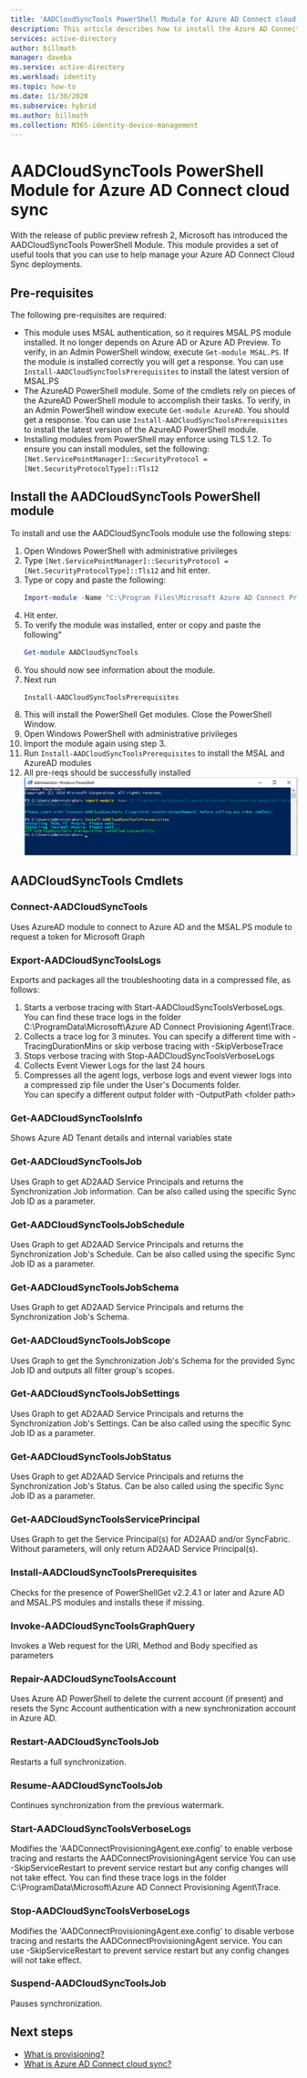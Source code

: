 ```yaml
---
title: 'AADCloudSyncTools PowerShell Module for Azure AD Connect cloud sync'
description: This article describes how to install the Azure AD Connect cloud provisioning agent.
services: active-directory
author: billmath
manager: daveba
ms.service: active-directory
ms.workload: identity
ms.topic: how-to
ms.date: 11/30/2020
ms.subservice: hybrid
ms.author: billmath
ms.collection: M365-identity-device-management
---
```


# AADCloudSyncTools PowerShell Module for Azure AD Connect cloud sync

With the release of public preview refresh 2, Microsoft has introduced the AADCloudSyncTools PowerShell Module.  This module provides a set of useful tools that you can use to help manage your Azure AD Connect Cloud Sync deployments.

## Pre-requisites
The following pre-requisites are required:
- This module uses MSAL authentication, so it requires MSAL.PS module installed. It no longer depends on Azure AD or Azure AD Preview.   To verify, in an Admin PowerShell window, execute `Get-module MSAL.PS`. If the module is installed correctly you will get a response.  You can use `Install-AADCloudSyncToolsPrerequisites` to install the latest version of MSAL.PS
- The AzureAD PowerShell module.  Some of the cmdlets rely on pieces of the AzureAD PowerShell module to accomplish their tasks.  To verify, in an Admin PowerShell window execute `Get-module AzureAD`. You should get a response.  You can use `Install-AADCloudSyncToolsPrerequisites` to install the latest version of the AzureAD PowerShell module.
- Installing modules from PowerShell may enforce using TLS 1.2.  To ensure you can install modules, set the following: \
`[Net.ServicePointManager]::SecurityProtocol = [Net.SecurityProtocolType]::Tls12 `

## Install the AADCloudSyncTools PowerShell module
To install and use the AADCloudSyncTools module use the following steps:

1.  Open Windows PowerShell with administrative privileges
2.  Type `[Net.ServicePointManager]::SecurityProtocol = [Net.SecurityProtocolType]::Tls12` and hit enter.
3.  Type or copy and paste the following: 
	``` powershell
	Import-module -Name "C:\Program Files\Microsoft Azure AD Connect Provisioning Agent\Utility\AADCloudSyncTools"
	```
3.  Hit enter.
4.  To verify the module was installed, enter or copy and paste the following"
	```powershell
	Get-module AADCloudSyncTools
	```
5.  You should now see information about the module.
6.  Next run
	``` powershell
	Install-AADCloudSyncToolsPrerequisites
	```
7.  This will install the PowerShell Get modules.  Close the PowerShell Window.
8.  Open Windows PowerShell with administrative privileges
9.  Import the module again using step 3.
10. Run `Install-AADCloudSyncToolsPrerequisites` to install the MSAL and AzureAD modules
11. All pre-reqs should be successfully installed
 ![Install module](media/reference-powershell/install-1.png)

## AADCloudSyncTools  Cmdlets
### Connect-AADCloudSyncTools
Uses AzureAD module to connect to Azure AD and the MSAL.PS module to request a token for Microsoft Graph


### Export-AADCloudSyncToolsLogs
Exports and packages all the troubleshooting data in a compressed file, as follows:
 1. Starts a verbose tracing with Start-AADCloudSyncToolsVerboseLogs.  You can find these trace logs in the folder C:\ProgramData\Microsoft\Azure AD Connect Provisioning Agent\Trace.
 2. Collects a trace log for 3 minutes.
   You can specify a different time with -TracingDurationMins or skip verbose tracing with -SkipVerboseTrace
 3. Stops verbose tracing with Stop-AADCloudSyncToolsVerboseLogs
 4. Collects Event Viewer Logs for the last 24 hours
 5. Compresses all the agent logs, verbose logs and event viewer logs into a compressed zip file under the User's Documents folder. 
 </br>You can specify a different output folder with -OutputPath \<folder path\>

### Get-AADCloudSyncToolsInfo
Shows Azure AD Tenant details and internal variables state

### Get-AADCloudSyncToolsJob
Uses Graph to get AD2AAD Service Principals and returns the Synchronization Job information.
Can be also called using the specific Sync Job ID as a parameter.

### Get-AADCloudSyncToolsJobSchedule
Uses Graph to get AD2AAD Service Principals and returns the Synchronization Job's Schedule.
Can be also called using the specific Sync Job ID as a parameter.

### Get-AADCloudSyncToolsJobSchema
Uses Graph to get AD2AAD Service Principals and returns the Synchronization Job's Schema.

### Get-AADCloudSyncToolsJobScope
Uses Graph to get the Synchronization Job's Schema for the provided Sync Job ID and outputs all filter group's scopes.

### Get-AADCloudSyncToolsJobSettings
Uses Graph to get AD2AAD Service Principals and returns the Synchronization Job's Settings.
Can be also called using the specific Sync Job ID as a parameter.

### Get-AADCloudSyncToolsJobStatus
Uses Graph to get AD2AAD Service Principals and returns the Synchronization Job's Status.
Can be also called using the specific Sync Job ID as a parameter.

### Get-AADCloudSyncToolsServicePrincipal
Uses Graph to get the Service Principal(s) for AD2AAD and/or SyncFabric.
Without parameters, will only return AD2AAD Service Principal(s).

### Install-AADCloudSyncToolsPrerequisites
Checks for the presence of PowerShellGet v2.2.4.1 or later and Azure AD and MSAL.PS modules and installs these if missing.

### Invoke-AADCloudSyncToolsGraphQuery
Invokes a Web request for the URI, Method and Body specified as parameters

### Repair-AADCloudSyncToolsAccount
Uses Azure AD PowerShell to delete the current account (if present) and resets the Sync Account authentication with a new synchronization account in Azure AD.

### Restart-AADCloudSyncToolsJob
Restarts a full synchronization.

### Resume-AADCloudSyncToolsJob
Continues synchronization from the previous watermark.

### Start-AADCloudSyncToolsVerboseLogs
Modifies the 'AADConnectProvisioningAgent.exe.config' to enable verbose tracing and restarts the AADConnectProvisioningAgent service
You can use -SkipServiceRestart to prevent service restart but any config changes will not take effect.  You can find these trace logs in the folder C:\ProgramData\Microsoft\Azure AD Connect Provisioning Agent\Trace.

### Stop-AADCloudSyncToolsVerboseLogs
Modifies the 'AADConnectProvisioningAgent.exe.config' to disable verbose tracing and restarts the AADConnectProvisioningAgent service. 
You can use -SkipServiceRestart to prevent service restart but any config changes will not take effect.

### Suspend-AADCloudSyncToolsJob
Pauses synchronization.

## Next steps 

- [What is provisioning?](what-is-provisioning.md)
- [What is Azure AD Connect cloud sync?](what-is-cloud-sync.md)

